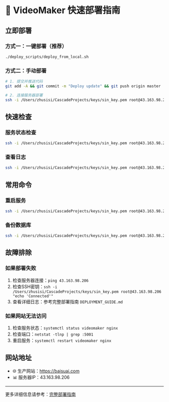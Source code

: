 # 🚀 VideoMaker 快速部署指南

## 立即部署

### 方式一：一键部署（推荐）
```bash
./deploy_scripts/deploy_from_local.sh
```

### 方式二：手动部署
```bash
# 1. 提交并推送代码
git add -A && git commit -m "Deploy update" && git push origin master

# 2. 连接服务器部署
ssh -i /Users/zhusisi/CascadeProjects/keys/sin_key.pem root@43.163.98.206 "cd /root/VideoMaker && ./deploy.sh"
```

## 快速检查

### 服务状态检查
```bash
ssh -i /Users/zhusisi/CascadeProjects/keys/sin_key.pem root@43.163.98.206 "systemctl status videomaker nginx"
```

### 查看日志
```bash
ssh -i /Users/zhusisi/CascadeProjects/keys/sin_key.pem root@43.163.98.206 "journalctl -u videomaker -n 20"
```

## 常用命令

### 重启服务
```bash
ssh -i /Users/zhusisi/CascadeProjects/keys/sin_key.pem root@43.163.98.206 "systemctl restart videomaker"
```

### 备份数据库
```bash
ssh -i /Users/zhusisi/CascadeProjects/keys/sin_key.pem root@43.163.98.206 "cp /root/VideoMaker/instance/baisu_video.db /root/VideoMaker/instance/baisu_video.db.backup_\$(date +%Y%m%d_%H%M%S)"
```

## 故障排除

### 如果部署失败
1. 检查服务器连接：`ping 43.163.98.206`
2. 检查SSH密钥：`ssh -i /Users/zhusisi/CascadeProjects/keys/sin_key.pem root@43.163.98.206 "echo 'Connected'"` 
3. 查看详细日志：参考完整部署指南 `DEPLOYMENT_GUIDE.md`

### 如果网站无法访问
1. 检查服务状态：`systemctl status videomaker nginx`
2. 检查端口：`netstat -tlnp | grep :5001`
3. 重启服务：`systemctl restart videomaker nginx`

## 网站地址
- 🌐 生产网站：https://baisuai.com
- 📊 服务器IP：43.163.98.206

---
更多详细信息请参考：[完整部署指南](DEPLOYMENT_GUIDE.md) 